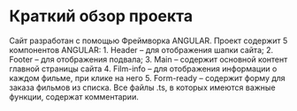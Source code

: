 # Краткий обзор проекта
Сайт разработан с помощью Фреймворка ANGULAR. 
Проект содержит 5 компонентов ANGULAR:
    1. Header – для отображения шапки сайта;
    2. Footer – для отображения подвала;
    3. Main – содержит основной контент главной страницы сайта
    4. Film-info – для отображения информации о каждом фильме, при клике на него
    5. Form-ready – содержит форму для заказа фильмов из списка.
Все файлы .ts, в которых имеются важные функции, содержат комментарии.

